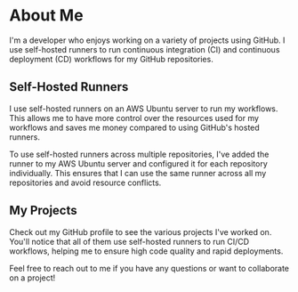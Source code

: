 # About Me

I'm a developer who enjoys working on a variety of projects using GitHub. I use self-hosted runners to run continuous integration (CI) and continuous deployment (CD) workflows for my GitHub repositories. 

## Self-Hosted Runners

I use self-hosted runners on an AWS Ubuntu server to run my workflows. This allows me to have more control over the resources used for my workflows and saves me money compared to using GitHub's hosted runners. 

To use self-hosted runners across multiple repositories, I've added the runner to my AWS Ubuntu server and configured it for each repository individually. This ensures that I can use the same runner across all my repositories and avoid resource conflicts.

## My Projects

Check out my GitHub profile to see the various projects I've worked on. You'll notice that all of them use self-hosted runners to run CI/CD workflows, helping me to ensure high code quality and rapid deployments.

Feel free to reach out to me if you have any questions or want to collaborate on a project!
